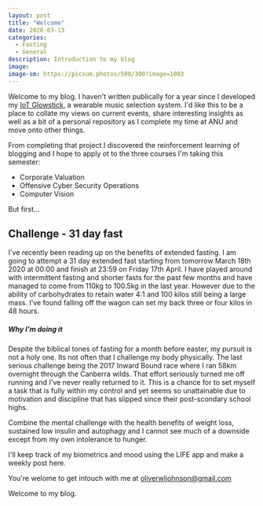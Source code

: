 ```yaml
---
layout: post
title: "Welcome"
date: 2020-03-13
categories:
  - Fasting
  - General
description: Introduction to my blog
image: 
image-sm: https://picsum.photos/500/300?image=1003
---
```

Welcome to my blog. I haven't written publically for a year since I developed my [IoT Glowstick](https://cs.anu.edu.au/courses/china-study-tour/news/#oliver-johnson), a wearable music selection system. I'd like this to be a place to collate my views on current events, share interesting insights as well as a bit of a personal repository as I complete my time at ANU and move onto other things.

From completing that project I discovered the reinforcement learning of blogging and I hope to apply ot to the three courses I'm taking this semester:

- Corporate Valuation
- Offensive Cyber Security Operations
- Computer Vision

But first...

## Challenge - 31 day fast
I've recently been reading up on the benefits of extended fasting. I am going to attempt a 31 day extended fast starting from tomorrow March 18th 2020 at 00:00 and finish at 23:59 on Friday 17th April. I have played around with intermittent fasting and shorter fasts for the past few months and have managed to come from 110kg to 100.5kg in the last year. However due to the ability of carbohydrates to retain water 4:1 and 100 kilos still being a large mass. I've found falling off the wagon can set my back three or four kilos in 48 hours.

##### Why I'm doing it
Despite the biblical tones of fasting for a month before easter, my pursuit is not a holy one. Its not often that I challenge my body physically. The last serious challenge being the 2017 Inward Bound race where I ran 58km overnight through the Canberra wilds. That effort seriously turned me off running and I've never really returned to it. This is a chance for to set myself a task that is fully within my control and yet seems so unattainable due to motivation and discipline that has slipped since their post-scondary school highs.

Combine the mental challenge with the health benefits of weight loss, sustained low insulin and autophagy and I cannot see much of a downside except from my own intolerance to hunger.

I'll keep track of my biometrics and mood using the LIFE app and make a weekly post here.

You're welome to get intouch with me at oliverwljohnson@gmail.com

Welcome to my blog.

